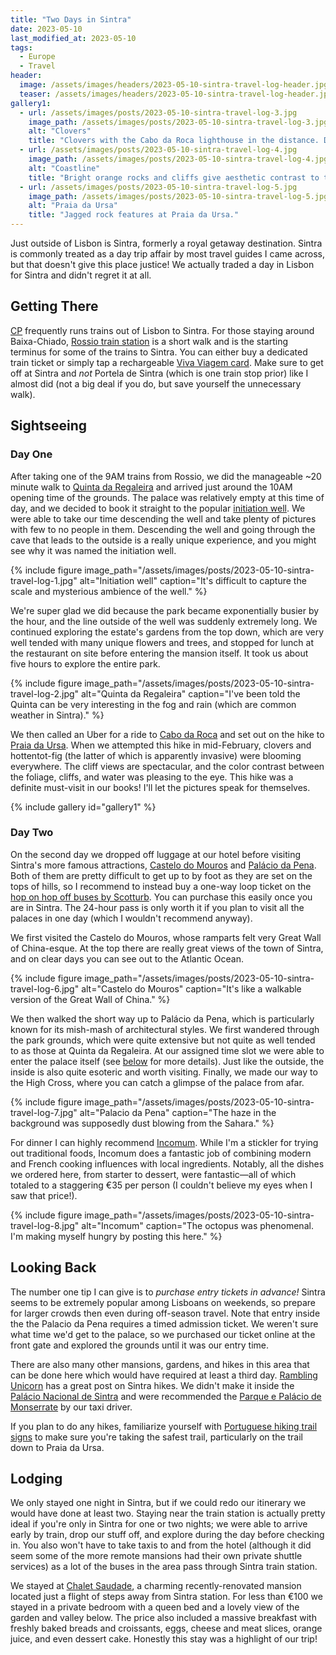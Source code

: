```yaml
---
title: "Two Days in Sintra"
date: 2023-05-10
last_modified_at: 2023-05-10
tags:
  - Europe
  - Travel
header:
  image: /assets/images/headers/2023-05-10-sintra-travel-log-header.jpg
  teaser: /assets/images/headers/2023-05-10-sintra-travel-log-header.jpg
gallery1:
  - url: /assets/images/posts/2023-05-10-sintra-travel-log-3.jpg
    image_path: /assets/images/posts/2023-05-10-sintra-travel-log-3.jpg
    alt: "Clovers" 
    title: "Clovers with the Cabo da Roca lighthouse in the distance. During the day the clovers are fully open."
  - url: /assets/images/posts/2023-05-10-sintra-travel-log-4.jpg
    image_path: /assets/images/posts/2023-05-10-sintra-travel-log-4.jpg
    alt: "Coastline" 
    title: "Bright orange rocks and cliffs give aesthetic contrast to the aquamarine waters of the Atlantic."
  - url: /assets/images/posts/2023-05-10-sintra-travel-log-5.jpg
    image_path: /assets/images/posts/2023-05-10-sintra-travel-log-5.jpg
    alt: "Praia da Ursa" 
    title: "Jagged rock features at Praia da Ursa."
---
```


Just outside of Lisbon is Sintra, formerly a royal getaway destination. Sintra is commonly treated as a day trip affair by most travel guides I came across, but that doesn't give this place justice! We actually traded a day in Lisbon for Sintra and didn't regret it at all.

## Getting There

[CP](https://www.cp.pt/passageiros/en) frequently runs trains out of Lisbon to Sintra. For those staying around Baixa-Chiado, [Rossio train station](https://www.cp.pt/passageiros/en/train-times/Stations/rossio-station) is a short walk and is the starting terminus for some of the trains to Sintra. You can either buy a dedicated train ticket or simply tap a rechargeable [Viva Viagem card](https://www.metrolisboa.pt/en/buy/viva-viagem-card/). Make sure to get off at Sintra and _not_ Portela de Sintra (which is one train stop prior) like I almost did (not a big deal if you do, but save yourself the unnecessary walk).

## Sightseeing

### Day One

After taking one of the 9AM trains from Rossio, we did the manageable ~20 minute walk to [Quinta da Regaleira](https://www.regaleira.pt/en) and arrived just around the 10AM opening time of the grounds. The palace was relatively empty at this time of day, and we decided to book it straight to the popular [initiation well](https://goo.gl/maps/xP3Yyda2tbb66mAs6). We were able to take our time descending the well and take plenty of pictures with few to no people in them. Descending the well and going through the cave that leads to the outside is a really unique experience, and you might see why it was named the initiation well.

{% include figure image_path="/assets/images/posts/2023-05-10-sintra-travel-log-1.jpg" alt="Initiation well" caption="It's difficult to capture the scale and mysterious ambience of the well." %}

We're super glad we did because the park became exponentially busier by the hour, and the line outside of the well was suddenly extremely long. We continued exploring the estate's gardens from the top down, which are very well tended with many unique flowers and trees, and stopped for lunch at the restaurant on site before entering the mansion itself. It took us about five hours to explore the entire park. 

{% include figure image_path="/assets/images/posts/2023-05-10-sintra-travel-log-2.jpg" alt="Quinta da Regaleira" caption="I've been told the Quinta can be very interesting in the fog and rain (which are common weather in Sintra)." %}

We then called an Uber for a ride to [Cabo da Roca](https://www.visitportugal.com/en/content/cabo-da-roca) and set out on the hike to [Praia da Ursa](https://www.alltrails.com/trail/portugal/lisboa--6/cabo-da-roca-praia-da-ursa?u=i). When we attempted this hike in mid-February, clovers and hottentot-fig (the latter of which is apparently invasive) were blooming everywhere. The cliff views are spectacular, and the color contrast between the foliage, cliffs, and water was pleasing to the eye. This hike was a definite must-visit in our books! I'll let the pictures speak for themselves.

{% include gallery id="gallery1" %}

### Day Two

On the second day we dropped off luggage at our hotel before visiting Sintra's more famous attractions, [Castelo do Mouros](https://www.parquesdesintra.pt/en/parks-monuments/the-moorish-castle/) and [Palácio da Pena](https://www.parquesdesintra.pt/en/parks-monuments/park-and-national-palace-of-pena/). Both of them are pretty difficult to get up to by foot as they are set on the tops of hills, so I recommend to instead buy a one-way loop ticket on the [hop on hop off buses by Scotturb](https://scotturb.com/mapa-discover-sintra/). You can purchase this easily once you are in Sintra. The 24-hour pass is only worth it if you plan to visit all the palaces in one day (which I wouldn't recommend anyway).

We first visited the Castelo do Mouros, whose ramparts felt very Great Wall of China-esque. At the top there are really great views of the town of Sintra, and on clear days you can see out to the Atlantic Ocean.

{% include figure image_path="/assets/images/posts/2023-05-10-sintra-travel-log-6.jpg" alt="Castelo do Mouros" caption="It's like a walkable version of the Great Wall of China." %}

We then walked the short way up to Palácio da Pena, which is particularly known for its mish-mash of architectural styles. We first wandered through the park grounds, which were quite extensive but not quite as well tended to as those at Quinta da Regaleira. At our assigned time slot we were able to enter the palace itself (see [below](#looking-back) for more details). Just like the outside, the inside is also quite esoteric and worth visiting. Finally, we made our way to the High Cross, where you can catch a glimpse of the palace from afar.

{% include figure image_path="/assets/images/posts/2023-05-10-sintra-travel-log-7.jpg" alt="Palacio da Pena" caption="The haze in the background was supposedly dust blowing from the Sahara." %}

For dinner I can highly recommend [Incomum](https://incomumbyluissantos.pt/en/). While I'm a stickler for trying out traditional foods, Incomum does a fantastic job of combining modern and French cooking influences with local ingredients. Notably, all the dishes we ordered here, from starter to dessert, were fantastic—all of which totaled to a staggering €35 per person (I couldn't believe my eyes when I saw that price!). 

{% include figure image_path="/assets/images/posts/2023-05-10-sintra-travel-log-8.jpg" alt="Incomum" caption="The octopus was phenomenal. I'm making myself hungry by posting this here." %}

## Looking Back

The number one tip I can give is to _purchase entry tickets in advance!_ Sintra seems to be extremely popular among Lisboans on weekends, so prepare for larger crowds then even during off-season travel. Note that entry inside the the Palacio da Pena requires a timed admission ticket. We weren't sure what time we'd get to the palace, so we purchased our ticket online at the front gate and explored the grounds until it was our entry time.

There are also many other mansions, gardens, and hikes in this area that can be done here which would have required at least a third day. [Rambling Unicorn](https://aramblingunicorn.com/hiking-sintra-santuario-da-peninha/) has a great post on Sintra hikes. We didn't make it inside the [Palácio Nacional de Sintra](https://www.parquesdesintra.pt/en/parks-monuments/national-palace-of-sintra/) and were recommended the [Parque e Palácio de Monserrate](https://www.parquesdesintra.pt/en/parks-monuments/park-and-palace-of-monserrate/) by our taxi driver.

If you plan to do any hikes, familiarize yourself with [Portuguese hiking trail signs](https://trails.visitazores.com/en/ethics-safety) to make sure you're taking the safest trail, particularly on the trail down to Praia da Ursa.

## Lodging

We only stayed one night in Sintra, but if we could redo our itinerary we would have done at least two. Staying near the train station is actually pretty ideal if you're only in Sintra for one or two nights; we were able to arrive early by train, drop our stuff off, and explore during the day before checking in. You also won't have to take taxis to and from the hotel (although it did seem some of the more remote mansions had their own private shuttle services) as a lot of the buses in the area pass through Sintra train station.

We stayed at [Chalet Saudade](https://www.saudade.pt/), a charming recently-renovated mansion located just a flight of steps away from Sintra station. For less than €100 we stayed in a private bedroom with a queen bed and a lovely view of the garden and valley below. The price also included a massive breakfast with freshly baked breads and croissants, eggs, cheese and meat slices, orange juice, and even dessert cake. Honestly this stay was a highlight of our trip!
